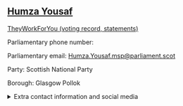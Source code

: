 ## <a href="https://www.parliament.scot/msps/current-and-previous-msps/humza-yousaf">Humza Yousaf</a>

<a href="https://www.theyworkforyou.com/mp/25119/humza_yousaf">TheyWorkForYou (voting record, statements)</a> 

Parliamentary phone number:  

Parliamentary email: Humza.Yousaf.msp@parliament.scot 

Party: Scottish National Party 

Borough: Glasgow Pollok 

<details><summary>Extra contact information and social media</summary> 
<li>Parliamentary address: The Scottish Parliament, EH99 1SP, Edinburgh</li>
<li>Local office address: Suite 14, Fairfield Heritage Centre, 1048 Govan Road, Glasgow, G51 4XS</li>
<li>Local office phone number: 01418824647</li>
<li>Twitter:</li>
<li>Facebook:</li>
<li>Website:</li>
</details>